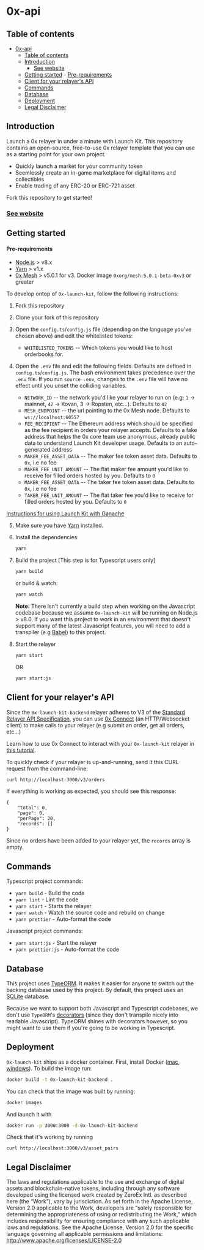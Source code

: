 # 0x-api
## Table of contents

- [0x-api](#0x-api)
    - [Table of contents](#table-of-contents)
    - [Introduction](#introduction)
        - [See website](#see-website)
    - [Getting started](#getting-started)
            - [Pre-requirements](#pre-requirements)
    - [Client for your relayer's API](#client-for-your-relayers-api)
    - [Commands](#commands)
    - [Database](#database)
    - [Deployment](#deployment)
    - [Legal Disclaimer](#legal-disclaimer)

## Introduction

Launch a 0x relayer in under a minute with Launch Kit. This repository contains an open-source, free-to-use 0x relayer template that you can use as a starting point for your own project.

-   Quickly launch a market for your community token
-   Seemlessly create an in-game marketplace for digital items and collectibles
-   Enable trading of any ERC-20 or ERC-721 asset

Fork this repository to get started!

### [See website](https://0xproject.com/launch-kit)

## Getting started

#### Pre-requirements

-   [Node.js](https://nodejs.org/en/download/) > v8.x
-   [Yarn](https://yarnpkg.com/en/) > v1.x
-   [0x Mesh](https://github.com/0xProject/0x-mesh) > v5.0.1 for v3. Docker image `0xorg/mesh:5.0.1-beta-0xv3` or greater

To develop ontop of `0x-launch-kit`, follow the following instructions:

1. Fork this repository

2. Clone your fork of this repository

3. Open the `config.ts`/`config.js` file (depending on the language you've chosen above) and edit the whitelisted tokens:

    - `WHITELISTED_TOKENS` -- Which tokens you would like to host orderbooks for.

4. Open the `.env` file and edit the following fields. Defaults are defined in `config.ts`/`config.js`. The bash environment takes precedence over the `.env` file. If you run `source .env`, changes to the `.env` file will have no effect until you unset the colliding variables.

    - `NETWORK_ID` -- the network you'd like your relayer to run on (e.g: `1` -> mainnet, `42` -> Kovan, 3 -> Ropsten, etc...). Defaults to `42`
    - `MESH_ENDPOINT` -- the url pointing to the 0x Mesh node. Defaults to `ws://localhost:60557`
    - `FEE_RECIPIENT` -- The Ethereum address which should be specified as the fee recipient in orders your relayer accepts. Defaults to a fake address that helps the 0x core team use anonymous, already public data to understand Launch Kit developer usage. Defaults to an auto-generated address
    - `MAKER_FEE_ASSET_DATA` -- The maker fee token asset data. Defaults to `0x`, i.e no fee
    - `MAKER_FEE_UNIT_AMOUNT` -- The flat maker fee amount you'd like to receive for filled orders hosted by you. Defaults to `0`
    - `MAKER_FEE_ASSET_DATA` -- The taker fee token asset data. Defaults to `0x`, i.e no fee
    - `TAKER_FEE_UNIT_AMOUNT` -- The flat taker fee you'd like to receive for filled orders hosted by you. Defaults to `0`

[Instructions for using Launch Kit with Ganache](https://hackmd.io/-rC79gYWRyG7h6M9jUf5qA)

5. Make sure you have [Yarn](https://yarnpkg.com/en/) installed.

6. Install the dependencies:

    ```sh
    yarn
    ```

7. Build the project [This step is for Typescript users only]

    ```sh
    yarn build
    ```

    or build & watch:

    ```sh
    yarn watch
    ```

    **Note:** There isn't currently a build step when working on the Javascript codebase because we assume `0x-launch-kit` will be running on Node.js > v8.0. If you want this project to work in an environment that doesn't support many of the latest Javascript features, you will need to add a transpiler (e.g [Babel](https://babeljs.io/)) to this project.

8. Start the relayer

    ```sh
    yarn start
    ```

    OR

    ```sh
    yarn start:js
    ```

## Client for your relayer's API

Since the `0x-launch-kit-backend` relayer adheres to V3 of the [Standard Relayer API Specification](https://github.com/0xProject/standard-relayer-api/), you can use [0x Connect](https://0xproject.com/docs/connect) (an HTTP/Websocket client) to make calls to your relayer (e.g submit an order, get all orders, etc...)

Learn how to use 0x Connect to interact with your `0x-launch-kit` relayer in [this tutorial](https://0xproject.com/wiki#Find,-Submit,-Fill-Order-From-Relayer).

To quickly check if your relayer is up-and-running, send it this CURL request from the command-line:

```sh
curl http://localhost:3000/v3/orders
```

If everything is working as expected, you should see this response:

```
{
    "total": 0,
    "page": 0,
    "perPage": 20,
    "records": []
}
```

Since no orders have been added to your relayer yet, the `records` array is empty.

## Commands

Typescript project commands:

-   `yarn build` - Build the code
-   `yarn lint` - Lint the code
-   `yarn start` - Starts the relayer
-   `yarn watch` - Watch the source code and rebuild on change
-   `yarn prettier` - Auto-format the code

Javascript project commands:

-   `yarn start:js` - Start the relayer
-   `yarn prettier:js` - Auto-format the code

## Database

This project uses [TypeORM](https://github.com/typeorm/typeorm). It makes it easier for anyone to switch out the backing database used by this project. By default, this project uses an [SQLite](https://sqlite.org/docs.html) database.

Because we want to support both Javascript and Typescript codebases, we don't use `TypeORM`'s [decorators](https://github.com/typeorm/typeorm/blob/master/docs/decorator-reference.md) (since they don't transpile nicely into readable Javascript). TypeORM shines with decorators however, so you might want to use them if you're going to be working in Typescript.

## Deployment

`0x-launch-kit` ships as a docker container. First, install Docker ([mac](https://docs.docker.com/docker-for-mac/install/), [windows](https://docs.docker.com/docker-for-windows/install/)). To build the image run:

```sh
docker build -t 0x-launch-kit-backend .
```

You can check that the image was built by running:

```sh
docker images
```

And launch it with

```sh
docker run -p 3000:3000 -d 0x-launch-kit-backend
```

Check that it's working by running

```
curl http://localhost:3000/v3/asset_pairs
```

## Legal Disclaimer

The laws and regulations applicable to the use and exchange of digital assets and blockchain-native tokens, including through any software developed using the licensed work created by ZeroEx Intl. as described here (the “Work”), vary by jurisdiction. As set forth in the Apache License, Version 2.0 applicable to the Work, developers are “solely responsible for determining the appropriateness of using or redistributing the Work,” which includes responsibility for ensuring compliance with any such applicable laws and regulations.
See the Apache License, Version 2.0 for the specific language governing all applicable permissions and limitations: http://www.apache.org/licenses/LICENSE-2.0
